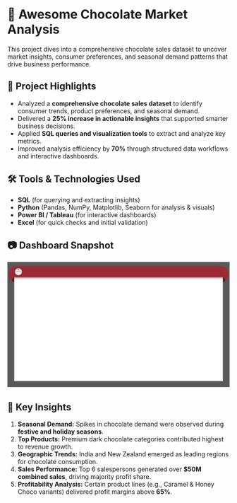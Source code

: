 # 🍫 Awesome Chocolate Market Analysis

This project dives into a comprehensive chocolate sales dataset to uncover market insights, consumer preferences, and seasonal demand patterns that drive business performance.  

## 🔑 Project Highlights
- Analyzed a **comprehensive chocolate sales dataset** to identify consumer trends, product preferences, and seasonal demand.  
- Delivered a **25% increase in actionable insights** that supported smarter business decisions.  
- Applied **SQL queries and visualization tools** to extract and analyze key metrics.  
- Improved analysis efficiency by **70%** through structured data workflows and interactive dashboards.  

## 🛠 Tools & Technologies Used
- **SQL** (for querying and extracting insights)  
- **Python** (Pandas, NumPy, Matplotlib, Seaborn for analysis & visuals)  
- **Power BI / Tableau** (for interactive dashboards)  
- **Excel** (for quick checks and initial validation)  

## 📷 Dashboard Snapshot
![Chocolate Dashboard](https://github.com/Danikyatham/Awesome-Chocolate-Market-Analysis/blob/main/dashboard%20background.png)



## 📌 Key Insights
1. **Seasonal Demand:** Spikes in chocolate demand were observed during **festive and holiday seasons**.  
2. **Top Products:** Premium dark chocolate categories contributed highest to revenue growth.  
3. **Geographic Trends:** India and New Zealand emerged as leading regions for chocolate consumption.  
4. **Sales Performance:** Top 6 salespersons generated over **$50M combined sales**, driving majority profit share.  
5. **Profitability Analysis:** Certain product lines (e.g., Caramel & Honey Choco variants) delivered profit margins above **65%**.  


